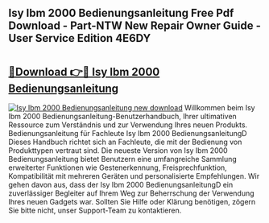 ## Isy Ibm 2000 Bedienungsanleitung Free Pdf Download - Part-NTW New Repair Owner Guide - User Service Edition 4E6DY

# <h2><a href="http://df0iwx.blite.top/?on=Isy+Ibm+2000+Bedienungsanleitung">🔗Download 👉🔴 Isy Ibm 2000 Bedienungsanleitung</a></h2>

[![Isy Ibm 2000 Bedienungsanleitung new download](https://i.imgur.com/lujVjoI.png)](http://df0iwx.blite.top/?on=Isy+Ibm+2000+Bedienungsanleitung)
Willkommen beim Isy Ibm 2000 Bedienungsanleitung-Benutzerhandbuch, Ihrer ultimativen Ressource zum Verständnis und zur Verwendung Ihres neuen Produkts. Bedienungsanleitung für Fachleute Isy Ibm 2000 BedienungsanleitungD Dieses Handbuch richtet sich an Fachleute, die mit der Bedienung von Produkttypen vertraut sind. Die neueste Version von Isy Ibm 2000 Bedienungsanleitung bietet Benutzern eine umfangreiche Sammlung erweiterter Funktionen wie Gestenerkennung, Freisprechfunktion, Kompatibilität mit mehreren Geräten und personalisierte Empfehlungen. Wir gehen davon aus, dass der Isy Ibm 2000 BedienungsanleitungD ein zuverlässiger Begleiter auf Ihrem Weg zur Beherrschung der Verwendung Ihres neuen Gadgets war. Sollten Sie Hilfe oder Klärung benötigen, zögern Sie bitte nicht, unser Support-Team zu kontaktieren.

